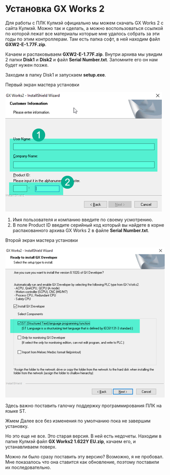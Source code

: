 # Установка GX Works 2

Для работы с ПЛК Кулмэй официально мы можем скачать GX Works 2 с сайта Кулмэй. Можно так и сделать, а можно воспользоваться ссылкой по которой лежат все материалы которые мне удалось собрать за эти годы по этим контроллерам. Там есть папка софт, в ней находим файл **GXW2-E-1.77F.zip**.

Качаем и распаковываем **GXW2-E-1.77F.zip**. Внутри архива мы увидим 2 папки **Disk1** и **Disk2** и файл **Serial Number.txt**. Запомните его он нам будет нужен позже.

Заходим в папку Disk1 и запускаем **setup.exe**.

Первый экран мастера установки

![serial](../img/serial.png)

1. Имя пользователя и компанию введите по своему усмотрению.
2. В поле Product ID введите серийный код который вы найдете в корне распакованного архива GX Works 2 в файле **Serial Number.txt**.

Второй экран мастера установки

![serial](../img/checkbox.png)

Здесь важно поставить галочку поддержку программирования ПЛК на языке ST.

Жмем Далее все без изменения по умолчанию пока не завершим установку.

Но это еще не все. Это старая версия. В ней есть недочеты. Находим в папке Кулмэй файл **GX Works2 1.622Y EU.zip**, качаем его, и устанавливаем поверх.

Можно ли было сразу поставить эту версию? Возможно, я не пробовал. Мне показалось что она ставится как обновление, поэтому поставили их последовательно. 
